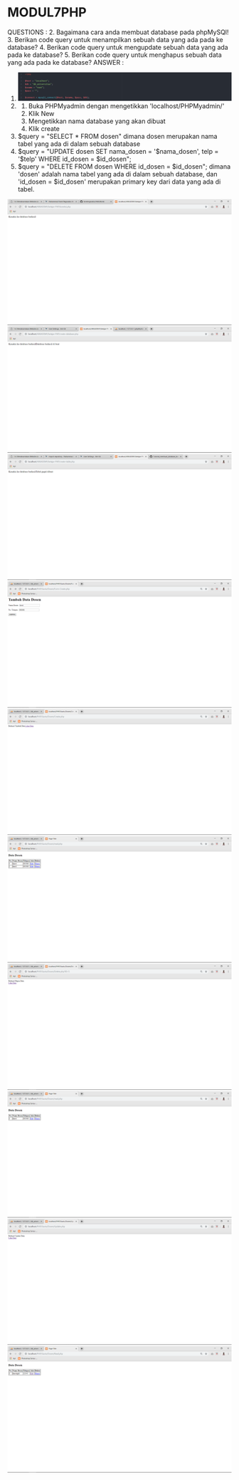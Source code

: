 # MODUL7PHP

QUESTIONS   :
2. Bagaimana cara anda membuat database pada phpMySQl!
3. Berikan code query untuk menampilkan sebuah data yang ada pada ke database?
4. Berikan code query untuk mengupdate sebuah data yang ada pada ke database?
5. Berikan code query untuk menghapus sebuah data yang ada pada ke database?
ANSWER      :
1.  ![ALT EXT](https://github.com/farrelreginaldo/MODUL7PHP/blob/master/kk.png?raw=true)
2.  1.  Buka PHPMyadmin dengan mengetikkan 'localhost/PHPMyadmin/'
    2.  Klik New
    3.  Mengetikkan nama database yang akan dibuat
    4.  Klik create
3.  $query = "SELECT * FROM dosen" dimana dosen merupakan nama tabel yang ada di dalam sebuah database
4.  $query = "UPDATE dosen SET nama_dosen = '$nama_dosen', telp = '$telp' WHERE id_dosen = $id_dosen";
5.  $query = "DELETE FROM dosen WHERE id_dosen = $id_dosen"; dimana 'dosen' adalah nama tabel yang ada di dalam sebuah database, dan 'id_dosen = $id_dosen' merupakan primary key dari data yang ada di tabel.

![ALT EXT](https://github.com/farrelreginaldo/MODUL7PHP/blob/master/Siuniv/SS/Screenshot%20(179).png?raw=true)
![ALT EXT](https://github.com/farrelreginaldo/MODUL7PHP/blob/master/Siuniv/SS/Screenshot%20(180).png?raw=true)
![ALT EXT](https://github.com/farrelreginaldo/MODUL7PHP/blob/master/Siuniv/SS/Screenshot%20(181).png?raw=true)
![ALT EXT](https://github.com/farrelreginaldo/MODUL7PHP/blob/master/Siuniv/SS/Screenshot%20(182).png?raw=true)
![ALT EXT](https://github.com/farrelreginaldo/MODUL7PHP/blob/master/Siuniv/SS/Screenshot%20(183).png?raw=true)
![ALT EXT](https://github.com/farrelreginaldo/MODUL7PHP/blob/master/Siuniv/SS/Screenshot%20(184).png?raw=true)
![ALT EXT](https://github.com/farrelreginaldo/MODUL7PHP/blob/master/Siuniv/SS/Screenshot%20(185).png?raw=true)
![ALT EXT](https://github.com/farrelreginaldo/MODUL7PHP/blob/master/Siuniv/SS/Screenshot%20(186).png?raw=true)
![ALT EXT](https://github.com/farrelreginaldo/MODUL7PHP/blob/master/Siuniv/SS/Screenshot%20(187).png?raw=true)
![ALT EXT](https://github.com/farrelreginaldo/MODUL7PHP/blob/master/Siuniv/SS/Screenshot%20(188).png?raw=true)
